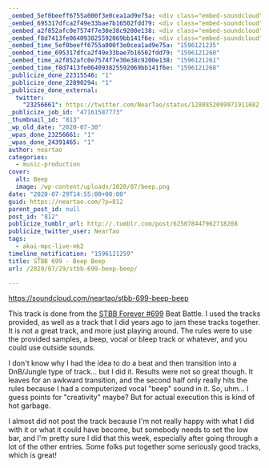 ```yaml
---
_oembed_5ef0beeff6755a000f3e0cea1ad9e75a: <div class="embed-soundcloud"><iframe title="STBB 699 - Beep Beep by NearTao" width="750" height="400" scrolling="no" frameborder="no" src="https://w.soundcloud.com/player/?visual=true&url=https%3A%2F%2Fapi.soundcloud.com%2Ftracks%2F866766412&show_artwork=true&maxwidth=750&maxheight=1000&dnt=1"></iframe></div>
_oembed_695317dfca2f49e33bae7b16502fdd79: <div class="embed-soundcloud"><iframe title="STBB 699 - Beep Beep by NearTao" width="805" height="400" scrolling="no" frameborder="no" src="https://w.soundcloud.com/player/?visual=true&url=https%3A%2F%2Fapi.soundcloud.com%2Ftracks%2F866766412&show_artwork=true&maxwidth=805&maxheight=1000&dnt=1"></iframe></div>
_oembed_a2f852afc0e7574f7e30e38c9200e138: <div class="embed-soundcloud"><iframe title="STBB 699 - Beep Beep by NearTao" width="580" height="400" scrolling="no" frameborder="no" src="https://w.soundcloud.com/player/?visual=true&url=https%3A%2F%2Fapi.soundcloud.com%2Ftracks%2F866766412&show_artwork=true&maxwidth=580&maxheight=870&dnt=1"></iframe></div>
_oembed_f8d7413fe064093825592069bb141f6e: <div class="embed-soundcloud"><iframe title="STBB 699 - Beep Beep by NearTao" width="500" height="400" scrolling="no" frameborder="no" src="https://w.soundcloud.com/player/?visual=true&url=https%3A%2F%2Fapi.soundcloud.com%2Ftracks%2F866766412&show_artwork=true&maxwidth=500&maxheight=750&dnt=1"></iframe></div>
_oembed_time_5ef0beeff6755a000f3e0cea1ad9e75a: "1596121235"
_oembed_time_695317dfca2f49e33bae7b16502fdd79: "1596121260"
_oembed_time_a2f852afc0e7574f7e30e38c9200e138: "1596121261"
_oembed_time_f8d7413fe064093825592069bb141f6e: "1596121268"
_publicize_done_22315546: "1"
_publicize_done_22890294: "1"
_publicize_done_external:
  twitter:
    "23256661": https://twitter.com/NearTao/status/1288852099971911682
_publicize_job_id: "47161587773"
_thumbnail_id: "813"
_wp_old_date: "2020-07-30"
_wpas_done_23256661: "1"
_wpas_done_24391465: "1"
author: neartao
categories:
  - music-production
cover:
  alt: Beep
  image: /wp-content/uploads/2020/07/beep.png
date: "2020-07-29T14:55:00+00:00"
guid: https://neartao.com/?p=812
parent_post_id: null
post_id: "812"
publicize_tumblr_url: http://.tumblr.com/post/625078447962718208
publicize_twitter_user: NearTao
tags:
  - akai-mpc-live-mk2
timeline_notification: "1596121259"
title: STBB 699 - Beep Beep
url: /2020/07/29/stbb-699-beep-beep/

---
```

https://soundcloud.com/neartao/stbb-699-beep-beep

This track is done from the [STBB Forever #699](https://stbbforever.com/viewtopic.php?f=2&t=734) Beat Battle. I used the tracks provided, as well as a track that I did years ago to jam these tracks together. It is not a great track, and more just playing around. The rules were to use the provided samples, a beep, vocal or bleep track or whatever, and you could use outside sounds.

I don't know why I had the idea to do a beat and then transition into a DnB/Jungle type of track... but I did it. Results were not so great though. It leaves for an awkward transition, and the second half only really hits the rules because I had a computerized vocal "beep" sound in it. So, uhm... I guess points for "creativity" maybe? But for actual execution this is kind of hot garbage.

I almost did not post the track because I'm not really happy with what I did with it or what it could have become, but somebody needs to set the low bar, and I'm pretty sure I did that this week, especially after going through a lot of the other entries. Some folks put together some seriously good tracks, which is great!
